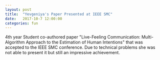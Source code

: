 ```yaml
---
layout: post
title:  "Yevgeniya's Paper Presented at IEEE SMC"
date:   2017-10-7 12:00:00
categories: fun
---
```


4th year Student co-authored paper "Live-Feeling Communication: Multi-Algorithm Approach to the Estimation of Human Intentions" that was accepted to the IEEE SMC conference. Due to technical problems she was not able to present it but still an impressive achievement.

